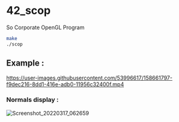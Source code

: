 # 42_scop
So Corporate OpenGL Program

```sh
make
./scop
```

## Example :
https://user-images.githubusercontent.com/53996617/158661797-f9dec216-8dd1-416e-adb0-11956c32400f.mp4

### Normals display :
![Screenshot_20220317_062659](https://user-images.githubusercontent.com/53996617/158743144-e8779497-b26b-416d-9a5c-0e5833e1ddf1.png)
